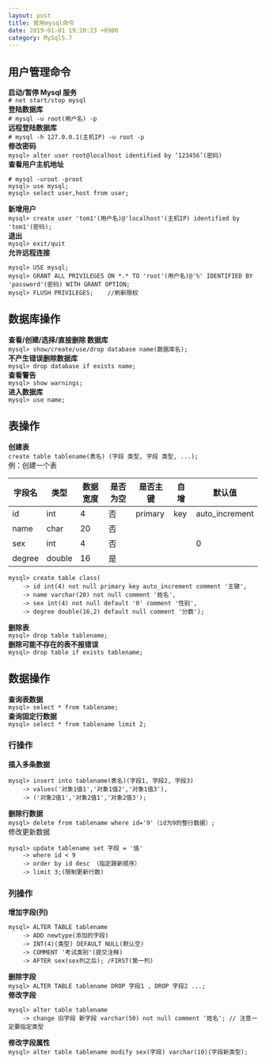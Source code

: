 ```yaml
---
layout: post
title: 常用mysql命令
date: 2019-01-01 19:20:23 +0900
category: MySql5.7
---
```

## 用户管理命令 
**启动/暂停 Mysql 服务**  
`# net start/stop mysql `  
**登陆数据库**  
`# mysql -u root(用户名) -p`   
**远程登陆数据库**  
`# mysql -h 127.0.0.1(主机IP) -u root -p `  
**修改密码**  
`mysql> alter user root@localhost identified by ‘123456’(密码)`  
**查看用户主机地址**  
```
# mysql -uroot -proot
mysql> use mysql;
mysql> select user,host from user;	
```
**新增用户**  
`mysql> create user 'tom1'(用户名)@'localhost'(主机IP) identified by 'tom1'(密码);`  
**退出**  
`mysql> exit/quit`  
**允许远程连接**  
```
mysql> USE mysql;
mysql> GRANT ALL PRIVILEGES ON *.* TO 'root'(用户名)@'%' IDENTIFIED BY 'password'(密码) WITH GRANT OPTION;
mysql> FLUSH PRIVILEGES;    //刷新限权
```

## 数据库操作
**查看/创建/选择/直接删除 数据库**  
`mysql> show/create/use/drop database name(数据库名); `  
**不产生错误删除数据库**  
`mysql> drop database if exists name;`  
**查看警告**  
`mysql> show warnings;`  
**进入数据库**  
`mysql> use name;`  
  
## 表操作
**创建表**  
`create table tablename(表名) (字段 类型, 字段 类型, ...);`  
 例：创建一个表  
   
|字段名|类型|数据宽度|是否为空|是否主键|自增|默认值|  
|-|-|-|-|-|-|-|  
|id|int|4|否|primary|key|auto_increment|  
|name|char|20|否||||  
|sex|int|4|否|||0|  
|degree|double|16|是||||
	  
```
mysql> create table class(
    -> id int(4) not null primary key auto_increment comment '主键',
    -> name varchar(20) not null comment '姓名',
    -> sex int(4) not null default '0' comment '性别',
    -> degree double(16,2) default null comment '分数');
```
**删除表**  
`mysql> drop table tablename;`  
**删除可能不存在的表不报错误**  
`mysql> drop table if exists tablename;`  
## 数据操作
**查询表数据**  
`mysql> select * from tablename;`   
**查询固定行数据**  
`mysql> select * from tablename limit 2;`  
### 行操作  
**插入多条数据**    
```
mysql> insert into tablename(表名)(字段1, 字段2, 字段3) 
	-> values('对象1值1','对象1值2','对象1值3'),
	-> ('对象2值1','对象2值1','对象2值3');
```
**删除行数据**  
`mysql> delete from tablename where id='9'（id为9的整行数据）;`  
修改更新数据  
```
mysql> update tablename set 字段 = '值'
    -> where id < 9
    -> order by id desc （指定跟新顺序）
    -> limit 3;(限制更新行数)
```
### 列操作
**增加字段(列)**  
```
mysql> ALTER TABLE tablename
  	-> ADD newtype(添加的字段)
   	-> INT(4)(类型) DEFAULT NULL(默认空)
   	-> COMMENT '考试类别'(提交注释)
   	-> AFTER sex(sex列之后); /FIRST(第一列)
```  
**删除字段**  
`mysql> ALTER TABLE tablename DROP 字段1 , DROP 字段2 ...; `  
**修改字段**  
```
mysql> alter table tablename
   	-> change 旧字段 新字段 varchar(50) not null comment '姓名'; // 注意一定要指定类型
```  
**修改字段属性**  
`mysql> alter table tablename modify sex(字段) varchar(10)(字段新类型);`  
<!--stackedit_data:
eyJoaXN0b3J5IjpbOTQ1NzM5MjgwLDQxMTI1MTk1Nl19
-->
